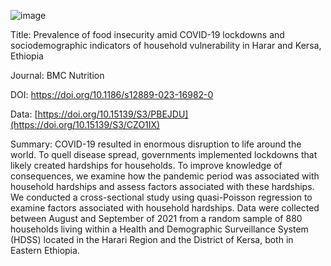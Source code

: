 
![image](https://github.com/user-attachments/assets/56478c49-beb2-4f3d-935a-5d01da8485f8)

Title: Prevalence of food insecurity amid COVID-19 lockdowns and sociodemographic indicators of household vulnerability in Harar and Kersa, Ethiopia

Journal: BMC Nutrition

DOI: https://doi.org/10.1186/s12889-023-16982-0

Data: [https://doi.org/10.15139/S3/PBEJDU](https://doi.org/10.15139/S3/CZO1IX)

Summary: COVID-19 resulted in enormous disruption to life around the world. To quell disease spread, governments implemented lockdowns that likely created hardships for households. 
To improve knowledge of consequences, we examine how the pandemic period was associated with household hardships and assess factors associated with these hardships. We conducted a cross-sectional study using quasi-Poisson regression 
to examine factors associated with household hardships. Data were collected between August and September of 2021 from a random sample of 880 households living within a Health and Demographic Surveillance System (HDSS) located in the 
Harari Region and the District of Kersa, both in Eastern Ethiopia.
